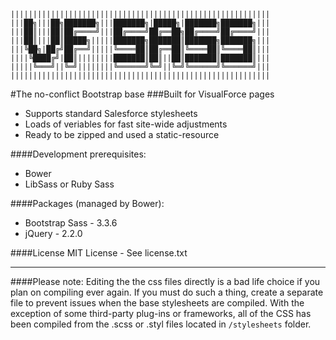     ||||||||||||||||||||||||||||||||||||||||||||||||||||||||||
    |||██╗|||██╗███████╗|||███████╗|█████╗|███████╗███████╗|||
    |||██║|||██║██╔════╝|||██╔════╝██╔══██╗██╔════╝██╔════╝|||
    |||██║|||██║█████╗|||||███████╗███████║███████╗███████╗|||
    |||╚██╗|██╔╝██╔══╝|||||╚════██║██╔══██║╚════██║╚════██║|||
    ||||╚████╔╝|██║||||||||███████║██║||██║███████║███████║|||
    |||||╚═══╝||╚═╝||||||||╚══════╝╚═╝||╚═╝╚══════╝╚══════╝|||
    ||||||||||||||||||||||||||||||||||||||||||||||||||||||||||

#The no-conflict Bootstrap base
###Built for VisualForce pages

+ Supports standard Salesforce stylesheets
+ Loads of veriables for fast site-wide adjustments
+ Ready to be zipped and used a static-resource


####Development prerequisites:
+ Bower
+ LibSass or Ruby Sass


####Packages (managed by Bower):
+ Bootstrap Sass - 3.3.6
+ jQuery - 2.2.0


####License
MIT License - See license.txt

---

####Please note: Editing the the css files directly is a bad life choice if you plan on compiling ever again.
If you must do such a thing, create a separate file to prevent issues when the base stylesheets are compiled.
With the exception of some third-party plug-ins or frameworks, all of the CSS has been compiled from the .scss or .styl files located in `/stylesheets` folder.






